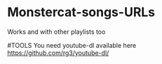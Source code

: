 # Monstercat-songs-URLs
Works and with other playlists too

#TOOLS
You need youtube-dl available here https://github.com/rg3/youtube-dl/
